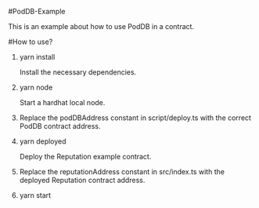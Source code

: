 #PodDB-Example

This is an example about how to use PodDB in a contract.

#How to use?

1. yarn install
   
   Install the necessary dependencies.
   

2. yarn node
   
   Start a hardhat local node.
   

3. Replace the podDBAddress constant in script/deploy.ts with the correct PodDB contract address.

4. yarn deployed
   
   Deploy the Reputation example contract.
   

5. Replace the reputationAddress constant in src/index.ts with the deployed Reputation contract address.


6. yarn start
